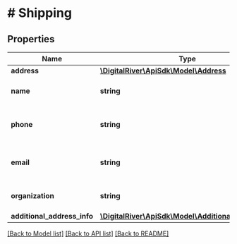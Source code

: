 # # Shipping

## Properties

Name | Type | Description | Notes
------------ | ------------- | ------------- | -------------
**address** | [**\DigitalRiver\ApiSdk\Model\Address**](Address.md) |  | [optional] 
**name** | **string** | The customer&#39;s name. | [optional] 
**phone** | **string** | The customer&#39;s phone number. | [optional] 
**email** | **string** | The customer&#39;s email address. | [optional] 
**organization** | **string** | The customer&#39;s organization. | [optional] 
**additional_address_info** | [**\DigitalRiver\ApiSdk\Model\AdditionalAddressInfo**](AdditionalAddressInfo.md) |  | [optional] 

[[Back to Model list]](../../README.md#documentation-for-models) [[Back to API list]](../../README.md#documentation-for-api-endpoints) [[Back to README]](../../README.md)


